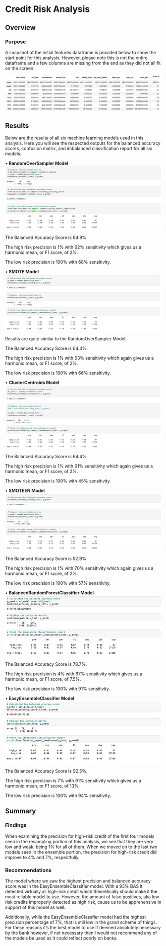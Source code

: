 # Credit Risk Analysis
## Overview
### Purpose


A snapshot of the initial features dataframe is provided below to show the start point for this analysis. However, please note this is not the entire dataframe and a few columns are missing from the end as they did not all fit on the screen.

![df.png](https://github.com/CristinaCod/Credit_Risk_Analysis/blob/main/Resources/Screen%20Shot%202022-04-08%20at%2011.58.15%20AM.png)

## Results
Below are the results of all six machine learning models used in this analysis. Here you will see the respected outputs for the balanced accuracy scores, confusion matrix, and imbalanced classification report for all six models. 

•	**RandomOverSampler Model**
![ros.png](https://github.com/CristinaCod/Credit_Risk_Analysis/blob/main/Resources/Screen%20Shot%202022-04-08%20at%2011.58.46%20AM.png)

The Balanced Accuracy Score is 64.9%.

The high risk precision is 1% with 62% sensitivity which gives us a harmonic mean, or F1 score, of 2%.

The low risk precision is 100% with 68% sensitivity.

•	**SMOTE Model**
![smote.png](https://github.com/CristinaCod/Credit_Risk_Analysis/blob/main/Resources/Screen%20Shot%202022-04-08%20at%2011.59.13%20AM.png)

Results are quite similar to the RandomOverSampler Model.

The Balanced Accuracy Score is 64.4%.

The high risk precision is 1% with 63% sensitivity which again gives us a harmonic mean, or F1 score, of 2%.

The low risk precision is 100% with 66% sensitivity.

•	**ClusterCentroids Model**
![ccm.png](https://github.com/CristinaCod/Credit_Risk_Analysis/blob/main/Resources/Screen%20Shot%202022-04-08%20at%2011.59.39%20AM.png)

The Balanced Accuracy Score is 64.4%.

The high risk precision is 1% with 61% sensitivity which again gives us a harmonic mean, or F1 score, of 2%.

The low risk precision is 100% with 45% sensitivity.

•	**SMOTEEN Model**
![smottenn.png](https://github.com/CristinaCod/Credit_Risk_Analysis/blob/main/Resources/Screen%20Shot%202022-04-08%20at%2012.00.04%20PM.png)

The Balanced Accuracy Score is 52.9%.

The high risk precision is 1% with 70% sensitivity which again gives us a harmonic mean, or F1 score, of 2%.

The low risk precision is 100% with 57% sensitivity.

•	**BalancedRandomForestClassifier Model**
![brfc.png](https://github.com/CristinaCod/Credit_Risk_Analysis/blob/main/Resources/Screen%20Shot%202022-04-08%20at%2012.00.43%20PM.png)

The Balanced Accuracy Score is 78.7%.

The high risk precision is 4% with 67% sensitivity which gives us a harmonic mean, or F1 score, of 7.5%.

The low risk precision is 100% with 91% sensitivity.

•	**EasyEnsembleClassifier Model**
![eec.png](https://github.com/CristinaCod/Credit_Risk_Analysis/blob/main/Resources/Screen%20Shot%202022-04-08%20at%2012.01.09%20PM.png)

The Balanced Accuracy Score is 92.5%.

The high risk precision is 7% with 91% sensitivity which gives us a harmonic mean, or F1 score, of 13%.

The low risk precision is 100% with 94% sensitivity.

## Summary
### Findings
When examining the precision for high-risk credit of the first four models seen in the resampling portion of this analysis, we see that they are very low and weak, being 1% for all of them. When we moved on to the last two models seen in the ensemble portion, the precision for high-risk credit did improve to 4% and 7%, respectfully. 

### Recommendations
The model where we saw the highest precision and balanced accuracy score was in the EasyEnsembleClassifier model. With a 93% BAS it detected virtually all high-risk credit which theoretically should make it the most reliable model to use. However, the amount of false positives, aka low risk credits improperly detected as high risk, cause us to be apprehensive in support of this model as well.

Additionally, while the EasyEnsembleClassfier model had the highest precision percentage of 7%, that is still low in the grand scheme of things. 
For these reasons it’s the best model to use if deemed absolutely necessary by the bank however, if not necessary then I would not recommend any of the models be used as it could reflect poorly on banks. 
